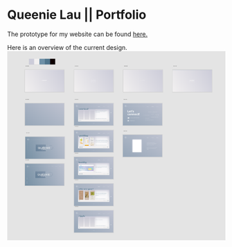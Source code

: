 # Queenie Lau || Portfolio

The prototype for my website can be found [here.](https://adobe.ly/3bYBKY3)

Here is an overview of the current design.
![Overview of Web Interface Design](https://github.com/Queenie-Lau/Queenie-Lau.github.io/blob/master/website-overview.png)
